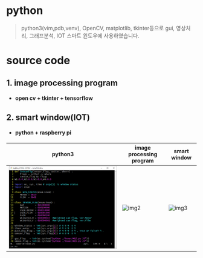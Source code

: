 python
=======
> python3(vim,pdb,venv), OpenCV, matplotlib, tkinter등으로 gui, 영상처리, 그래프분석, IOT 스마트 윈도우에 사용하였습니다.
# source code
## 1. image processing program
* #### open cv + tkinter + tensorflow
## 2. smart window(IOT)
* #### python + raspberry pi
| python3 | image processing program | smart window |
|---|---|---|
| ![img1](./1.png) | ![img2](./2.gif) | ![img3](./3.gif) |

[//]: #
[data structure]: </data structure/data structure/>

